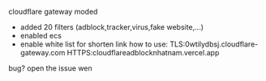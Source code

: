 cloudflare gateway moded
+ added 20 filters (adblock,tracker,virus,fake website,...)
+ enabled ecs
+ enable white list for shorten link
how to use:
TLS:0wtilydbsj.cloudflare-gateway.com
HTTPS:cloudflareadblocknhatnam.vercel.app

bug?
open the issue wen
